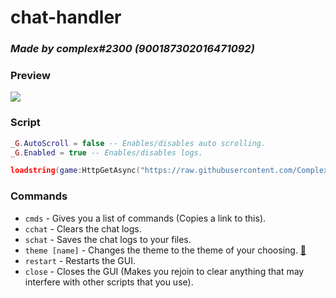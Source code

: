 # chat-handler
### *Made by complex#2300 (900187302016471092)*

### Preview
![](https://cdn.discordapp.com/attachments/753019137638269040/989503704606572624/unknown.png)

### Script
```lua
_G.AutoScroll = false -- Enables/disables auto scrolling.
_G.Enabled = true -- Enables/disables logs.

loadstring(game:HttpGetAsync("https://raw.githubusercontent.com/ComplexGithub/chat-handler/main/.lua"))();
```

### Commands
* `cmds` - Gives you a list of commands (Copies a link to this).
* `cchat` - Clears the chat logs.
* `schat` - Saves the chat logs to your files.
* `theme [name]` - Changes the theme to the theme of your choosing. [🔗]([https://google.com/](https://github.com/ComplexGithub/chat-handler/blob/main/themes.md))
* `restart` - Restarts the GUI.
* `close` - Closes the GUI (Makes you rejoin to clear anything that may interfere with other scripts that you use).
